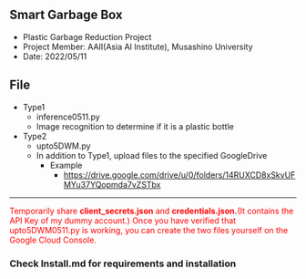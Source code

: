 ## Smart Garbage Box
- Plastic Garbage Reduction Project
- Project Member: AAII(Asia AI Institute), Musashino University
- Date: 2022/05/11

## File
- Type1
  - inference0511.py
  - Image recognition to determine if it is a plastic bottle
- Type2
  - upto5DWM.py
  - In addition to Type1, upload files to the specified GoogleDrive
    - Example
      - https://drive.google.com/drive/u/0/folders/14RUXCD8xSkvUFMYu37YQopmda7vZSTbx

---
<span style="color: red; ">Temporarily share **client_secrets.json** and **credentials.json.**(It contains the API Key of my dummy account.) Once you have verified that upto5DWM0511.py is working, you can create the two files yourself on the Google Cloud Console.</span> 

### Check Install.md for requirements and installation
